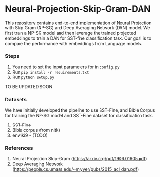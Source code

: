 # Neural-Projection-Skip-Gram-DAN

This repository contains end-to-end implementation of Neural Projection with Skip Gram (NP-SG) and Deep Averaging Network (DAN) model. We first train a NP-SG model and then leverage the trained projected embeddings to train a DAN for SST-fine classification task. Our goal is to compare the performance with embeddings from Language models.

### Steps

1. You need to set the input parameters for in `config.py` 
2. Run `pip install -r requirements.txt `
3. Run `python setup.py`

TO BE UPDATED SOON

### Datasets

We have initially developed the pipeline to use SST-Fine, and Bible Corpus for training the NP-SG model and SST-Fine dataset for classification task.

1. SST-Fine
2. Bible corpus (from nltk)
3. enwiki9 - (TODO)

### References

1. Neural Projection Skip-Gram (https://arxiv.org/pdf/1906.01605.pdf)
2. Deep Averaging Network (https://people.cs.umass.edu/~miyyer/pubs/2015_acl_dan.pdf)
